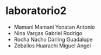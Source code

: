 # laboratorio2
- Mamani Mamani Yonatan Antonio
- Nina Vargas Gabriel Rodrigo
- Rocha Nacho Darling Guadalupe
- Zeballos Huarachi Miguel Angel
